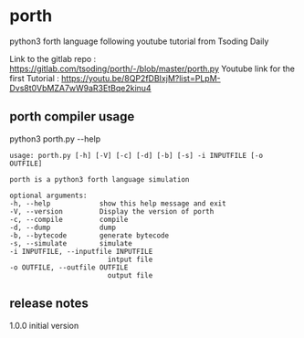 # porth

python3 forth language following youtube tutorial from Tsoding Daily

Link to the gitlab repo : https://gitlab.com/tsoding/porth/-/blob/master/porth.py
Youtube link for the first Tutorial : https://youtu.be/8QP2fDBIxjM?list=PLpM-Dvs8t0VbMZA7wW9aR3EtBqe2kinu4

## porth compiler usage

python3 porth.py --help

    usage: porth.py [-h] [-V] [-c] [-d] [-b] [-s] -i INPUTFILE [-o OUTFILE]

    porth is a python3 forth language simulation

    optional arguments:
    -h, --help            show this help message and exit
    -V, --version         Display the version of porth
    -c, --compile         compile
    -d, --dump            dump
    -b, --bytecode        generate bytecode
    -s, --simulate        simulate
    -i INPUTFILE, --inputfile INPUTFILE
                            intput file
    -o OUTFILE, --outfile OUTFILE
                            output file

## release notes

1.0.0 initial version
